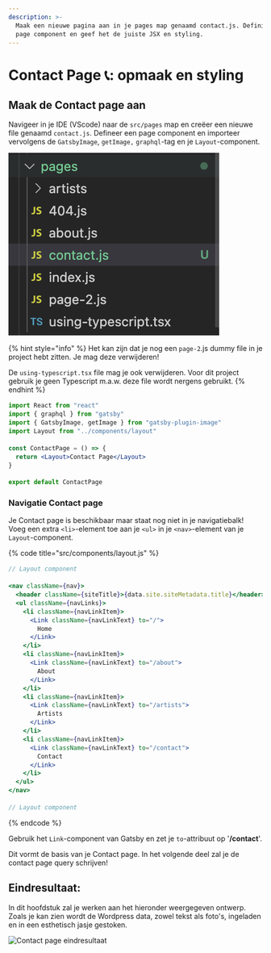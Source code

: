 ```yaml
---
description: >-
  Maak een nieuwe pagina aan in je pages map genaamd contact.js. Definieer een
  page component en geef het de juiste JSX en styling.
---
```


# Contact Page 📞: opmaak en styling

## Maak de Contact page aan

Navigeer in je IDE (VScode) naar de `src/pages` map en creëer een nieuwe file genaamd `contact.js`. Defineer een page component en importeer vervolgens de `GatsbyImage`, `getImage,` `graphql`-tag en je `Layout`-component.

![](<../../.gitbook/assets/image (33).png>)

{% hint style="info" %}
Het kan zijn dat je nog een `page-2`.js dummy file in je project hebt zitten. Je mag deze verwijderen!

De `using-typescript.tsx` file mag je ook verwijderen. Voor dit project gebruik je geen Typescript m.a.w. deze file wordt nergens gebruikt.
{% endhint %}

```jsx
import React from "react"
import { graphql } from "gatsby"
import { GatsbyImage, getImage } from "gatsby-plugin-image"
import Layout from "../components/layout"

const ContactPage = () => {
  return <Layout>Contact Page</Layout>
}

export default ContactPage
```

### Navigatie Contact page

Je Contact page is beschikbaar maar staat nog niet in je navigatiebalk! Voeg een extra `<li>`-element toe aan je `<ul>` in je `<nav>`-element van je `Layout`-component.

{% code title="src/components/layout.js" %}
```jsx
// Layout component

<nav className={nav}>
  <header className={siteTitle}>{data.site.siteMetadata.title}</header>
  <ul className={navLinks}>
    <li className={navLinkItem}>
      <Link className={navLinkText} to="/">
        Home
      </Link>
    </li>
    <li className={navLinkItem}>
      <Link className={navLinkText} to="/about">
        About
      </Link>
    </li>
    <li className={navLinkItem}>
      <Link className={navLinkText} to="/artists">
        Artists
      </Link>
    </li>
    <li className={navLinkItem}>
      <Link className={navLinkText} to="/contact">
        Contact
      </Link>
    </li>
  </ul>
</nav>

// Layout component
```
{% endcode %}

Gebruik het `Link`-component van Gatsby en zet je `to`-attribuut op '**/contact**'.

Dit vormt de basis van je Contact page. In het volgende deel zal je de contact page query schrijven!

## Eindresultaat:

In dit hoofdstuk zal je werken aan het hieronder weergegeven ontwerp. Zoals je kan zien wordt de Wordpress data, zowel tekst als foto's, ingeladen en in een esthetisch jasje gestoken.

![Contact page eindresultaat](<../../.gitbook/assets/localhost\_8000\_contact (1).png>)
